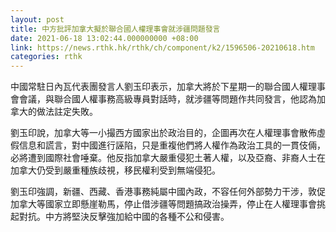 ```yaml
---
layout: post
title: 中方批評加拿大擬於聯合國人權理事會就涉疆問題發言
date: 2021-06-18 13:02:44.000000000 +08:00
link: https://news.rthk.hk/rthk/ch/component/k2/1596506-20210618.htm
categories: rthk
---
```


中國常駐日內瓦代表團發言人劉玉印表示，加拿大將於下星期一的聯合國人權理事會會議，與聯合國人權事務高級專員對話時，就涉疆等問題作共同發言，他認為加拿大的做法註定失敗。

劉玉印說，加拿大等一小撮西方國家出於政治目的，企圖再次在人權理事會散佈虛假信息和謊言，對中國進行誣陷，只是重複他們將人權作為政治工具的一貫伎倆，必將遭到國際社會唾棄。他反指加拿大嚴重侵犯土著人權，以及亞裔、非裔人士在加拿大仍受到嚴重種族歧視，移民權利受到無端侵犯。

劉玉印強調，新疆、西藏、香港事務純屬中國內政，不容任何外部勢力干涉，敦促加拿大等國家立即懸崖勒馬，停止借涉疆等問題搞政治操弄，停止在人權理事會挑起對抗。中方將堅決反擊強加給中國的各種不公和侵害。
